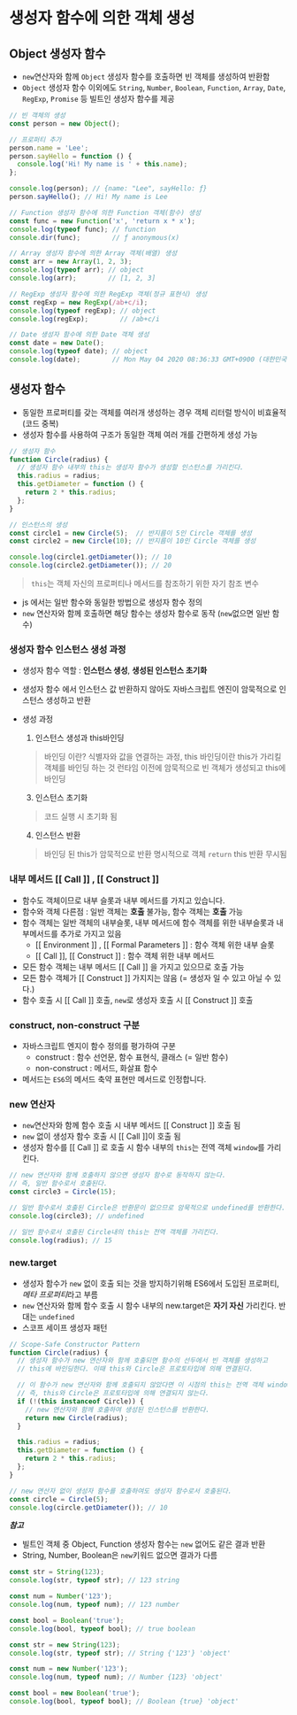 ﻿# 생성자 함수에 의한 객체 생성

## Object 생성자 함수
- `new`연산자와 함께 `Object` 생성자 함수를 호출하면 빈 객체를 생성하여 반환함
- `Object` 생성자 함수 이외에도 `String`, `Number`, `Boolean`, `Function`, `Array`, `Date`, `RegExp`, `Promise` 등 빌트인 생성자 함수를 제공
```js
// 빈 객체의 생성
const person = new Object();

// 프로퍼티 추가
person.name = 'Lee';
person.sayHello = function () {
  console.log('Hi! My name is ' + this.name);
};

console.log(person); // {name: "Lee", sayHello: ƒ}
person.sayHello(); // Hi! My name is Lee

// Function 생성자 함수에 의한 Function 객체(함수) 생성
const func = new Function('x', 'return x * x');
console.log(typeof func); // function
console.dir(func);        // ƒ anonymous(x)

// Array 생성자 함수에 의한 Array 객체(배열) 생성
const arr = new Array(1, 2, 3);
console.log(typeof arr); // object
console.log(arr);        // [1, 2, 3]

// RegExp 생성자 함수에 의한 RegExp 객체(정규 표현식) 생성
const regExp = new RegExp(/ab+c/i);
console.log(typeof regExp); // object
console.log(regExp);        // /ab+c/i

// Date 생성자 함수에 의한 Date 객체 생성
const date = new Date();
console.log(typeof date); // object
console.log(date);        // Mon May 04 2020 08:36:33 GMT+0900 (대한민국 표준시)
```

## 생성자 함수
- 동일한 프로퍼티를 갖는 객체를 여러개 생성하는 경우 객체 리터럴 방식이 비효율적 (코드 중복)
- 생성자 함수를 사용하여 구조가 동일한 객체 여러 개를 간편하게 생성 가능

```js
// 생성자 함수
function Circle(radius) {
  // 생성자 함수 내부의 this는 생성자 함수가 생성할 인스턴스를 가리킨다.
  this.radius = radius;
  this.getDiameter = function () {
    return 2 * this.radius;
  };
}

// 인스턴스의 생성
const circle1 = new Circle(5);  // 반지름이 5인 Circle 객체를 생성
const circle2 = new Circle(10); // 반지름이 10인 Circle 객체를 생성

console.log(circle1.getDiameter()); // 10
console.log(circle2.getDiameter()); // 20
```

> `this`는 객체 자신의 프로퍼티나 메서드를 참조하기 위한 자기 참조 변수
- js 에서는 일반 함수와 동일한 방법으로 생성자 함수 정의
- `new` 연산자와 함께 호출하면 해당 함수는 생성자 함수로 동작 (`new`없으면 일반 함수)

###  생성자 함수 인스턴스 생성 과정
- 생성자 함수 역할 :  **인스턴스 생성**, **생성된 인스턴스 초기화**
- 생성자 함수 에서 인스턴스 값 반환하지 않아도 자바스크립트 엔진이 암묵적으로 인스턴스 생성하고 반환
- 생성 과정
	1. 인스턴스 생성과 this바인딩
	
	> 바인딩 이란? 식별자와 값을 연결하는 과정, this 바인딩이란 this가 가리킬 객체를 바인딩 하는 것
	>  런타임 이전에 암묵적으로 빈 객체가 생성되고 this에 바인딩
	
	3. 인스턴스 초기화
	> 코드 실행 시 초기화 됨
	
	4. 인스턴스 반환
	> 바인딩 된 this가 암묵적으로 반환
	> 명시적으로 객체 `return` this 반환 무시됨

### 내부 메서드 [[ Call ]] , [[ Construct ]]
- 함수도 객체이므로 내부 슬롯과 내부 메서드를 가지고 있습니다.
- 함수와 객체 다른점 : 일반 객체는 **호출** 불가능, 함수 객체는 **호출** 가능
- 함수 객체는 일반 객체의 내부슬롯, 내부 메서드에 함수 객체를 위한 내부슬롯과 내부메서드를 추가로 가지고 있음
	- [[ Environment ]] , [[ Formal Parameters ]] : 함수 객체 위한 내부 슬롯
	- [[ Call ]], [[ Construct ]] : 함수 객체 위한 내부 메서드
- 모든 함수 객체는 내부 메서드 [[ Call ]] 을 가지고 있으므로 호출 가능
- 모든 함수 객체가 [[ Construct ]] 가지지는 않음 (= 생성자 일 수 있고 아닐 수 있다.)
- 함수 호출 시 [[ Call ]] 호출, `new`로 생성자 호출 시 [[ Construct ]] 호출

### construct, non-construct 구분
- 자바스크립트 엔지이 함수 정의를 평가하여 구분
	- construct : 함수 선언문, 함수 표현식, 클래스 (= 일반 함수)
	- non-construct : 메서드, 화살표 함수
- 메서드는 `ES6`의 메서드 축약 표현만 메서드로 인정합니다.

### new 연산자
- `new`연산자와 함께 함수 호출 시 내부 메서드 [[ Construct ]] 호출 됨
- `new`  없이 생성자 함수 호출 시 [[ Call ]]이 호출 됨
- 생성자 함수를 [[ Call ]] 로 호출 시 함수 내부의 `this`는 전역 객체 `window`를 가리킨다.

```js
// new 연산자와 함께 호출하지 않으면 생성자 함수로 동작하지 않는다.
// 즉, 일반 함수로서 호출된다.
const circle3 = Circle(15);

// 일반 함수로서 호출된 Circle은 반환문이 없으므로 암묵적으로 undefined를 반환한다.
console.log(circle3); // undefined

// 일반 함수로서 호출된 Circle내의 this는 전역 객체를 가리킨다.
console.log(radius); // 15
```

### new.target
- 생성자 함수가 `new` 없이 호출 되는 것을 방지하기위해 ES6에서 도입된 프로퍼티, *메타 프로퍼티*라고 부름
- `new` 연산자와 함께 함수 호출 시 함수 내부의 new.target은 **자기 자신** 가리킨다. 반대는 `undefined`
- 스코프 세이프 생성자 패턴

```js
// Scope-Safe Constructor Pattern
function Circle(radius) {
  // 생성자 함수가 new 연산자와 함께 호출되면 함수의 선두에서 빈 객체를 생성하고
  // this에 바인딩한다. 이때 this와 Circle은 프로토타입에 의해 연결된다.

  // 이 함수가 new 연산자와 함께 호출되지 않았다면 이 시점의 this는 전역 객체 window를 가리킨다.
  // 즉, this와 Circle은 프로토타입에 의해 연결되지 않는다.
  if (!(this instanceof Circle)) {
    // new 연산자와 함께 호출하여 생성된 인스턴스를 반환한다.
    return new Circle(radius);
  }

  this.radius = radius;
  this.getDiameter = function () {
    return 2 * this.radius;
  };
}

// new 연산자 없이 생성자 함수를 호출하여도 생성자 함수로서 호출된다.
const circle = Circle(5);
console.log(circle.getDiameter()); // 10
```

***참고***
- 빌트인 객체 중 Object, Function 생성자 함수는 `new` 없어도 같은 결과 반환
- String, Number, Boolean은 `new`키워드 없으면 결과가 다름

```js
const str = String(123);
console.log(str, typeof str); // 123 string

const num = Number('123');
console.log(num, typeof num); // 123 number

const bool = Boolean('true');
console.log(bool, typeof bool); // true boolean

const str = new String(123);
console.log(str, typeof str); // String {'123'} 'object'

const num = new Number('123');
console.log(num, typeof num); // Number {123} 'object'

const bool = new Boolean('true');
console.log(bool, typeof bool); // Boolean {true} 'object'
```

